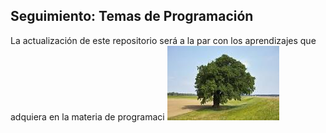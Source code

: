 ## Seguimiento: Temas de Programación
La actualización de este repositorio será a la par con los aprendizajes que adquiera en la materia de programaci
![imagen no encontrada](imagenes/ImagenPortada.jpeg)
>

